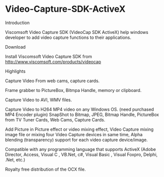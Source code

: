 # Video-Capture-SDK-ActiveX

Introduction

Viscomsoft Video Capture SDK (VideoCap SDK ActiveX) help windows developer to add video capture functions to their applications.

Download

Install Viscomsoft Video Capture SDK from http://www.viscomsoft.com/products/videocap

Highlights

Capture Video From web cams, capture cards.

Frame grabber to PictureBox, Bitmpa Handle, memory or clipboard.

Capture Video to AVI, WMV files.

Capture Video to H264 MP4 video on any Windows OS. (need purchased MP4 Encoder plugin)
SnapShot to Bitmap, JPEG, Bitmap Handle, PictureBox from TV Tuner Cards, Web Cams, Capture Cards.

Add Picture in Picture effect or video mixing effect, Video Capture mixing image file or mixing four Video Capture devices in same time, Alpha blending (transparency) support for each video capture device/image.  

Compatible with any programming language that supports ActiveX (Adobe Director, Access, Visual C , VB.Net, c#, Visual Basic , Visual Foxpro, Delphi, .Net, etc.)

Royalty free distribution of the OCX file.

